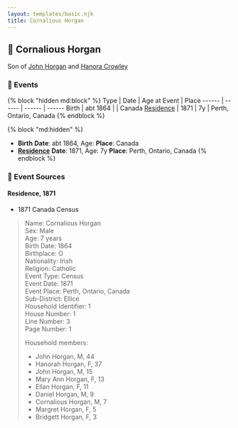 ```yaml
---
layout: templates/basic.njk
title: Cornalious Horgan
---
```

## 🔵 Cornalious Horgan

Son of [John Horgan](/people/5/54161773) and [Hanora Crowley](/people/7/72193795)

### 📆 Events

{% block "hidden md:block" %}
Type | Date | Age at Event | Place
------ | ------ | ------ | ------
Birth | abt 1864 |  | Canada
[Residence](#event-event-0) | 1871 | 7y | Perth, Ontario, Canada
{% endblock %}

{% block "md:hidden" %}
- **Birth**
**Date**: abt 1864, Age:
**Place**: Canada
- **[Residence](#event-event-0)**
**Date**: 1871, Age: 7y
**Place**: Perth, Ontario, Canada
{% endblock %}

### 📰 Event Sources

#### <a id="event-event-0"></a> Residence, 1871
* 1871 Canada Census
>   
  > Name: Cornalious Horgan  
  > Sex: Male  
  > Age: 7 years  
  > Birth Date: 1864  
  > Birthplace: O  
  > Nationality: Irish  
  > Religion: Catholic  
  > Event Type: Census  
  > Event Date: 1871  
  > Event Place: Perth, Ontario, Canada  
  > Sub-District: Ellice  
  > Household Identifier: 1  
  > House Number: 1  
  > Line Number: 3  
  > Page Number: 1  
  >   
  > Household members:  
  > - John Horgan, M, 44  
  > - Hanorah Horgan, F, 37  
  > - John Horgan, M, 15  
  > - Mary Ann Horgan, F, 13  
  > - Ellan Horgan, F, 11  
  > - Daniel Horgan, M, 9  
  > - Cornalious Horgan, M, 7  
  > - Margret Horgan, F, 5  
  > - Bridgett Horgan, F, 3  
  >

